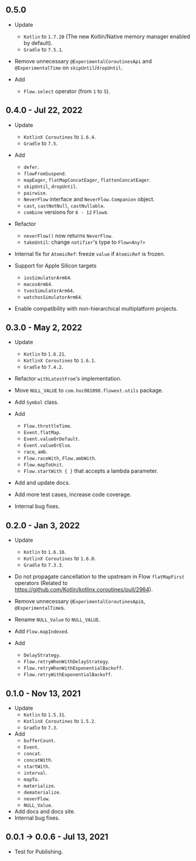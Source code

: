 ## 0.5.0

- Update
  - `Kotlin` to `1.7.20` (The new Kotlin/Native memory manager enabled by default).
  - `Gradle` to `7.5.1`.

- Remove unnecessary `@ExperimentalCoroutinesApi` and `@ExperimentalTime` on `skipUntil`/`dropUntil`.

- Add
  - `Flow.select` operator (from `1` to `5`).

## 0.4.0 - Jul 22, 2022

- Update
  - `KotlinX Coroutines` to `1.6.4`.
  - `Gradle` to `7.5`.

- Add
  - `defer`.
  - `flowFromSuspend`.
  - `mapEager`, `flatMapConcatEager`, `flattenConcatEager`.
  - `skipUntil`, `dropUntil`.
  - `pairwise`.
  - `NeverFlow` interface and `NeverFlow.Companion` object.
  - `cast`, `castNotNull`, `castNullable`.
  - `combine` versions for `6 - 12` `Flow`s.

- Refactor
  - `neverFlow()` now returns `NeverFlow`.
  - `takeUntil`: change `notifier`'s type to `Flow<Any?>`

- Internal fix for `AtomicRef`: freeze `value` if `AtomicRef` is frozen.

- Support for Apple Silicon targets
  - `iosSimulatorArm64`.
  - `macosArm64`.
  - `tvosSimulatorArm64`.
  - `watchosSimulatorArm64`.

- Enable compatibility with non-hierarchical multiplatform projects.

## 0.3.0 - May 2, 2022

- Update
  - `Kotlin` to `1.6.21`.
  - `KotlinX Coroutines` to `1.6.1`.
  - `Gradle` to `7.4.2`.

- Refactor `withLatestFrom`'s implementation.

- Move `NULL_VALUE` to `com.hoc081098.flowext.utils` package.

- Add `Symbol` class.

- Add
  - `Flow.throttleTime`.
  - `Event.flatMap`.
  - `Event.valueOrDefault`.
  - `Event.valueOrElse`.
  - `race`, `amb`.
  - `Flow.raceWith`, `Flow.ambWith`.
  - `Flow.mapToUnit`.
  - `Flow.startWith { }` that accepts a lambda parameter.

- Add and update docs.

- Add more test cases, increase code coverage.

- Internal bug fixes.

## 0.2.0 - Jan 3, 2022

- Update
  - `Kotlin` to `1.6.10`.
  - `KotlinX Coroutines` to `1.6.0`.
  - `Gradle` to `7.3.3`.

- Do not propagate cancellation to the upstream in Flow `flatMapFirst` operators
  (Related to https://github.com/Kotlin/kotlinx.coroutines/pull/2964).

- Remove unnecessary `@ExperimentalCoroutinesApi`s, `@ExperimentalTime`s.

- Rename `NULL_Value` to `NULL_VALUE`.

- Add `Flow.mapIndexed`.

- Add
  - `DelayStrategy`.
  - `Flow.retryWhenWithDelayStrategy`.
  - `Flow.retryWhenWithExponentialBackoff`.
  - `Flow.retryWithExponentialBackoff`.

## 0.1.0 - Nov 13, 2021

- Update
  - `Kotlin` to `1.5.31`.
  - `KotlinX Coroutines` to `1.5.2`.
  - `Gradle` to `7.3`.
- Add
  - `bufferCount`.
  - `Event`.
  - `concat`.
  - `concatWith`.
  - `startWith`.
  - `interval`.
  - `mapTo`.
  - `materialize`.
  - `dematerialize`.
  - `neverFlow`.
  - `NULL_Value`.
- Add docs and docs site.
- Internal bug fixes.

## 0.0.1 -> 0.0.6 - Jul 13, 2021

- Test for Publishing.
